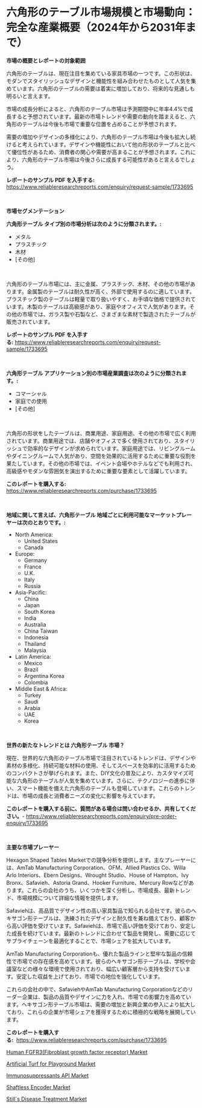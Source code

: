 <p><h1>六角形のテーブル市場規模と市場動向：完全な産業概要（2024年から2031年まで）</h1></p><p><strong>市場の概要とレポートの対象範囲</strong></p>
<p><p>六角形のテーブルは、現在注目を集めている家具市場の一つです。この形状は、モダンでスタイリッシュなデザインと機能性を組み合わせたものとして人気を集めています。六角形のテーブルの需要は着実に増加しており、将来的な見通しも明るいと言えます。</p><p>市場の成長分析によると、六角形のテーブル市場は予測期間中に年率4.4%で成長すると予想されています。最新の市場トレンドや需要の動向を踏まえると、六角形のテーブルは今後も市場で重要な位置を占めることが予想されます。</p><p>需要の増加やデザインの多様化により、六角形のテーブル市場は今後も拡大し続けると考えられています。デザインや機能性において他の形状のテーブルと比べて優位性があるため、消費者の関心や需要が高まることが予想されます。これにより、六角形のテーブル市場は今後さらに成長する可能性があると言えるでしょう。</p></p>
<p><strong>レポートのサンプル PDF を入手する:</strong> <a href="https://www.reliableresearchreports.com/enquiry/request-sample/1733695">https://www.reliableresearchreports.com/enquiry/request-sample/1733695</a></p>
<p>&nbsp;</p>
<p><strong>市場セグメンテーション</strong></p>
<p><strong>六角形テーブル タイプ別の市場分析は次のように分類されます。:</strong></p>
<p><ul><li>メタル</li><li>プラスチック</li><li>木材</li><li>[その他]</li></ul></p>
<p>&nbsp;</p>
<p><p>六角形のテーブル市場には、主に金属、プラスチック、木材、その他の市場があります。金属製のテーブルは耐久性が高く、外部で使用するのに適しています。プラスチック製のテーブルは軽量で取り扱いやすく、お手頃な価格で提供されています。木製のテーブルは高級感があり、家庭やオフィスで人気があります。その他の市場では、ガラス製や石製など、さまざまな素材で製造されたテーブルが販売されています。</p></p>
<p><strong>レポートのサンプル PDF を入手する:</strong>&nbsp;<a href="https://www.reliableresearchreports.com/enquiry/request-sample/1733695">https://www.reliableresearchreports.com/enquiry/request-sample/1733695</a></p>
<p>&nbsp;</p>
<p><strong> 六角形テーブル アプリケーション別の市場産業調査は次のように分類されます。:</strong></p>
<p><ul><li>コマーシャル</li><li>家庭での使用</li><li>[その他]</li></ul></p>
<p>&nbsp;</p>
<p><p>六角形の形状をしたテーブルは、商業用途、家庭用途、その他の市場で広く利用されています。商業用途では、店舗やオフィスで多く使用されており、スタイリッシュで効率的なデザインが求められています。家庭用途では、リビングルームやダイニングルームで人気があり、空間を効果的に活用するために重要な役割を果たしています。その他の市場では、イベント会場やホテルなどでも利用され、高級感やモダンな雰囲気を演出するために重要な要素として活躍しています。</p></p>
<p><strong>このレポートを購入する:</strong>&nbsp; <a href="https://www.reliableresearchreports.com/purchase/1733695">https://www.reliableresearchreports.com/purchase/1733695</a></p>
<p>&nbsp;</p>
<p><strong>地域に関して言えば、六角形テーブル 地域ごとに利用可能なマーケットプレーヤーは次のとおりです。:</strong></p>
<p><ul>
    <li>
        North America:
        <ul>
            <li>United States</li>
            <li>Canada</li>
        </ul>
    </li>
    <li>
        Europe:
        <ul>
            <li>Germany</li>
            <li>France</li>
            <li>U.K.</li>
            <li>Italy</li>
            <li>Russia</li>
        </ul>
    </li>
    <li>
        Asia-Pacific:
        <ul>
            <li>China</li>
            <li>Japan</li>
            <li>South Korea</li>
            <li>India</li>
            <li>Australia</li>
            <li>China Taiwan</li>
            <li>Indonesia</li>
            <li>Thailand</li>
            <li>Malaysia</li>
        </ul>
    </li>
    <li>
        Latin America:
        <ul>
            <li>Mexico</li>
            <li>Brazil</li>
            <li>Argentina Korea</li>
            <li>Colombia</li>
        </ul>
    </li>
    <li>
        Middle East & Africa:
        <ul>
            <li>Turkey</li>
            <li>Saudi</li>
            <li>Arabia</li>
            <li>UAE</li>
            <li>Korea</li>
        </ul>
    </li>
    </ul></p>
<p>&nbsp;</p>
<p><strong>世界の新たなトレンドとは 六角形テーブル 市場？</strong></p>
<p><p>現在、世界的な六角形のテーブル市場で注目されているトレンドは、デザインや素材の多様化、持続可能な材料の使用、そしてスペースを効率的に活用するためのコンパクトさが挙げられます。また、DIY文化の普及により、カスタマイズ可能な六角形のテーブルが人気を集めています。さらに、テクノロジーの進歩に伴い、スマート機能を備えた六角形のテーブルも登場しています。これらのトレンドは、市場の成長と消費者ニーズの変化に影響を与えています。</p></p>
<p><strong>このレポートを購入する前に、質問がある場合は問い合わせるか、共有してください。</strong>- <a href="https://www.reliableresearchreports.com/enquiry/pre-order-enquiry/1733695">https://www.reliableresearchreports.com/enquiry/pre-order-enquiry/1733695</a></p>
<p>&nbsp;</p>
<p><strong>主要な市場プレーヤー</strong></p>
<p><p>Hexagon Shaped Tables Marketでの競争分析を提供します。主なプレーヤーには、AmTab Manufacturing Corporation、OFM、Allied Plastics Co、Willa Arlo Interiors、Ebern Designs、Wrought Studio、House of Hampton、Ivy Bronx、Safavieh、Astoria Grand、Hooker Furniture、Mercury Rowなどがあります。これらの会社のうち、いくつかを深く分析し、市場成長、最新トレンド、市場規模について詳細な情報を提供します。</p><p>Safaviehは、高品質でデザイン性の高い家具製品で知られる会社です。彼らのヘキサゴン形テーブルは、洗練されたデザインと耐久性を兼ね備えており、顧客から高い評価を受けています。Safaviehは、市場で高い評価を受けており、安定した成長を続けています。最新のトレンドに合わせて製品を開発し、需要に応じてサプライチェーンを最適化することで、市場シェアを拡大しています。</p><p>AmTab Manufacturing Corporationも、優れた製品ラインと堅牢な製品の信頼性で市場での存在感を高めています。彼らのヘキサゴン形テーブルは、学校や会議室などの様々な環境で使用されており、幅広い顧客層から支持を受けています。安定した収益を上げており、市場での地位を強化しています。</p><p>これらの会社の中で、SafaviehやAmTab Manufacturing Corporationなどのリーダー企業は、製品の品質やデザインに力を入れ、市場での影響力を高めています。ヘキサゴン形テーブル市場は、需要の増加と新興企業の参入により拡大しており、これらの企業が市場シェアを獲得するために積極的な戦略を展開しています。</p></p>
<p><strong>このレポートを購入する:</strong>&nbsp;&nbsp;<a href="https://www.reliableresearchreports.com/purchase/1733695">https://www.reliableresearchreports.com/purchase/1733695</a></p>
<p><p><a href="https://five-trouble-98a.notion.site/Human-FGFR3-Fibroblast-growth-factor-receptor-Market-Research-Report-The-Key-To-Successful-Busines-082a15efc52a4b74aa2d8153d5d355f4">Human FGFR3(Fibroblast growth factor receptor) Market</a></p><p><a href="https://view.publitas.com/reportprime-1/artificial-turf-for-playground-market-furnish-information-about-market-size-market-share-market-dynamics-and-projections-spanning-from-2024-to-2031/">Artificial Turf for Playground Market</a></p><p><a href="https://ivy-potential-64b.notion.site/Immunosuppressants-API-Market-Research-Report-The-Key-To-Successful-Business-Strategy-Forecasted-fo-f1d10d4896b64e4db656095f585e05ba">Immunosuppressants API Market</a></p><p><a href="https://view.publitas.com/reportprime-1/shaftless-encoder-market-size-global-industry-overview-market-segmentation-and-forecast-2024-to-2031/">Shaftless Encoder Market</a></p><p><a href="https://nifty-kite-d51.notion.site/Still-s-Disease-Treatment-Market-Size-Evaluating-its-Market-Trends-Growth-and-Projections-2024--7459b33f08d14e05b5d39d3870d6b2cb">Still`s Disease Treatment Market</a></p></p>